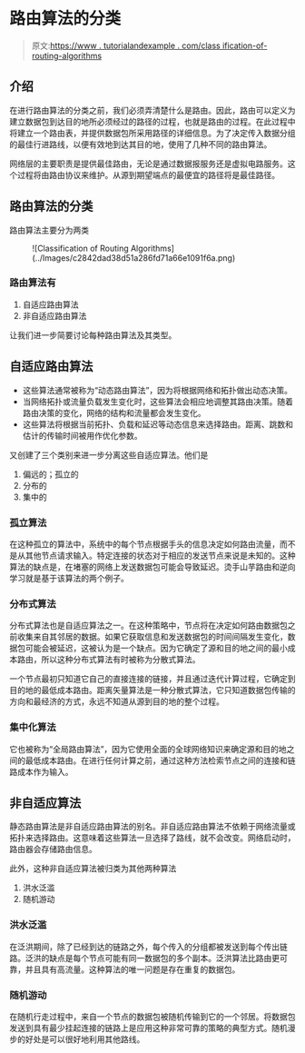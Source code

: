 # 路由算法的分类

> 原文:[https://www . tutorialandexample . com/class ification-of-routing-algorithms](https://www.tutorialandexample.com/classification-of-routing-algorithms)

## 介绍

在进行路由算法的分类之前，我们必须弄清楚什么是路由。因此，路由可以定义为建立数据包到达目的地所必须经过的路径的过程，也就是路由的过程。在此过程中将建立一个路由表，并提供数据包所采用路径的详细信息。为了决定传入数据分组的最佳行进路线，以便有效地到达其目的地，使用了几种不同的路由算法。

网络层的主要职责是提供最佳路由，无论是通过数据报服务还是虚拟电路服务。这个过程将由路由协议来维护。从源到期望端点的最便宜的路径将是最佳路径。

## 路由算法的分类

路由算法主要分为两类

<figure class="wp-block-image">![Classification of Routing Algorithms](../Images/c2842dad38d51a286fd71a66e1091f6a.png)</figure>

### 路由算法有

1.  自适应路由算法
2.  非自适应路由算法

让我们进一步简要讨论每种路由算法及其类型。

## 自适应路由算法

*   这些算法通常被称为“动态路由算法”，因为将根据网络和拓扑做出动态决策。
*   当网络拓扑或流量负载发生变化时，这些算法会相应地调整其路由决策。随着路由决策的变化，网络的结构和流量都会发生变化。
*   这些算法将根据当前拓扑、负载和延迟等动态信息来选择路由。距离、跳数和估计的传输时间被用作优化参数。

又创建了三个类别来进一步分离这些自适应算法。他们是

1.  偏远的；孤立的
2.  分布的
3.  集中的

### 孤立算法

在这种孤立的算法中，系统中的每个节点根据手头的信息决定如何路由流量，而不是从其他节点请求输入。特定连接的状态对于相应的发送节点来说是未知的。这种算法的缺点是，在堵塞的网络上发送数据包可能会导致延迟。烫手山芋路由和逆向学习就是基于该算法的两个例子。

### 分布式算法

分布式算法也是自适应算法之一。在这种策略中，节点将在决定如何路由数据包之前收集来自其邻居的数据。如果它获取信息和发送数据包的时间间隔发生变化，数据包可能会被延迟，这被认为是一个缺点。因为它确定了源和目的地之间的最小成本路由，所以这种分布式算法有时被称为分散式算法。

一个节点最初只知道它自己的直接连接的链接，并且通过迭代计算过程，它确定到目的地的最低成本路由。距离矢量算法是一种分散式算法，它只知道数据包传输的方向和最经济的方式，永远不知道从源到目的地的整个过程。

### 集中化算法

它也被称为“全局路由算法”，因为它使用全面的全球网络知识来确定源和目的地之间的最低成本路由。在进行任何计算之前，通过这种方法检索节点之间的连接和链路成本作为输入。

## 非自适应算法

静态路由算法是非自适应路由算法的别名。非自适应路由算法不依赖于网络流量或拓扑来选择路由。这意味着这些算法一旦选择了路线，就不会改变。网络启动时，路由器会存储路由信息。

此外，这种非自适应算法被归类为其他两种算法

1.  洪水泛滥
2.  随机游动

### 洪水泛滥

在泛洪期间，除了已经到达的链路之外，每个传入的分组都被发送到每个传出链路。泛洪的缺点是每个节点可能有同一数据包的多个副本。泛洪算法比路由更可靠，并且具有高流量。这种算法的唯一问题是存在重复的数据包。

### 随机游动

在随机行走过程中，来自一个节点的数据包被随机传输到它的一个邻居。将数据包发送到具有最少挂起连接的链路上是应用这种非常可靠的策略的典型方式。随机漫步的好处是可以很好地利用其他路线。